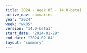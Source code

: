 ```yaml
---
title: 2024 - Week 05 - 14.0-beta1
active_nav: summaries
year: "2024"
week: "wk05"
version: "14.0-beta1"
start_date: "2024-01-29"
end_date: "2024-02-04"
layout: "summary"
---
```

